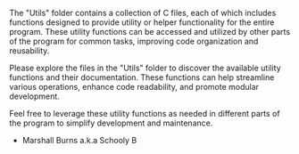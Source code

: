 The "Utils" folder contains a collection of C files, each of which includes functions designed to provide utility or helper functionality for the entire program. These utility functions can be accessed and utilized by other parts of the program for common tasks, improving code organization and reusability.

Please explore the files in the "Utils" folder to discover the available utility functions and their documentation. These functions can help streamline various operations, enhance code readability, and promote modular development.

Feel free to leverage these utility functions as needed in different parts of the program to simplify development and maintenance.

- Marshall Burns
 a.k.a Schooly B